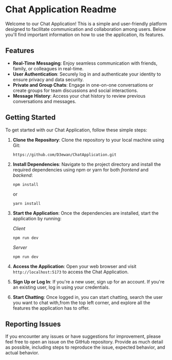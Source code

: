# Chat Application Readme

Welcome to our Chat Application! This is a simple and user-friendly platform designed to facilitate communication and collaboration among users. Below you'll find important information on how to use the application, its features.

## Features

- **Real-Time Messaging**: Enjoy seamless communication with friends, family, or colleagues in real-time.
- **User Authentication**: Securely log in and authenticate your identity to ensure privacy and data security.
- **Private and Group Chats**: Engage in one-on-one conversations or create groups for team discussions and social interactions.
- **Message History**: Access your chat history to review previous conversations and messages.

## Getting Started

To get started with our Chat Application, follow these simple steps:

1. **Clone the Repository**: Clone the repository to your local machine using Git:

   ```
   https://github.com/D3ewan/ChatApplication.git
   ```

2. **Install Dependencies**: Navigate to the project directory and install the required dependencies using npm or yarn for both *frontend* and *backend*:

   ```
   npm install
   ```

   or

   ```
   yarn install
   ```

3. **Start the Application**: Once the dependencies are installed, start the application by running:

   *Client*

   ```
   npm run dev
   ```

   *Server*

   ```
   npm run dev
   ```

4. **Access the Application**: Open your web browser and visit `http://localhost:5173` to access the Chat Application.

5. **Sign Up or Log In**: If you're a new user, sign up for an account. If you're an existing user, log in using your credentials.

6. **Start Chatting**: Once logged in, you can start chatting, search the user you want to chat with,from the top left corner, and explore all the features the application has to offer.

## Reporting Issues

If you encounter any issues or have suggestions for improvement, please feel free to open an issue on the GitHub repository. Provide as much detail as possible, including steps to reproduce the issue, expected behavior, and actual behavior.
